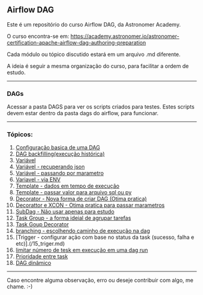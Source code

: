 ## Airflow DAG

Este é um repositório do curso Airflow DAG, da Astronomer Academy.

O curso encontra-se em: https://academy.astronomer.io/astronomer-certification-apache-airflow-dag-authoring-preparation

Cada módulo ou tópico discutido estará em um arquivo .md diferente.

A ideia é seguir a mesma organização do curso, para facilitar a ordem de estudo.

***
### DAGs

Acessar a pasta DAGS para ver os scripts criados para testes.
Estes scripts devem estar dentro da pasta dags do airflow, para funcionar.

***

### Tópicos:

1. [Configuração basica de uma DAG](./01_basic_DAG.md)
2. [DAG backfilling(execução histórica)](./02_dag_backfilling.md)
3. [Variável](./03_variables.md)
4. [Variável - recuperando json](./03_variables.md)
5. [Variável - passando por marametro](./04_json_variables.md)
6. [Variavel - via ENV](./06_env_variables.py)
7. [Template - dados em tempo de execução](./07_templating.md)
8. [Template - passar valor para arquivo sql ou py](./08_templating_query_from_file%20copy.md)
9. [Decorator - Nova forma de criar DAG (Otima pratica)](./09_TaskFlowAPI_SemXCOM.md)
10. [Decorattor e XCON - Otima pratica para passar marametros](./10_TaskFlowAPI_XCOMArgs_MultipleValues.md)
11. [SubDag - Não usar apenas para estudo](./11_SubDAGS.md)
12. [Task Group -  a forma ideial de agrupar tarefas](./12_TaskGroups.md)
13. [Task Goup Decorator](./13_TaskGroupDecorator.md)
14. [branching - escolhendo caminho de execução na dag](./14_BranchPython.md)
15. [Trigger - configurar ação com base no status da task (sucesso, falha e etc)].(/15_triger.md)
16. [limitar número de tesk em execução em uma dag run](./16_cucurrancy.md)
17. [Prioridade entre task](./17_prioridade.md)
18. [DAG dinâmico](./DAGs%20din%C3%A2micos_%20as%20duas%20maneiras!.pdf)

***

Caso encontre alguma observação, erro ou deseje contribuir com algo, me chame. :-)

